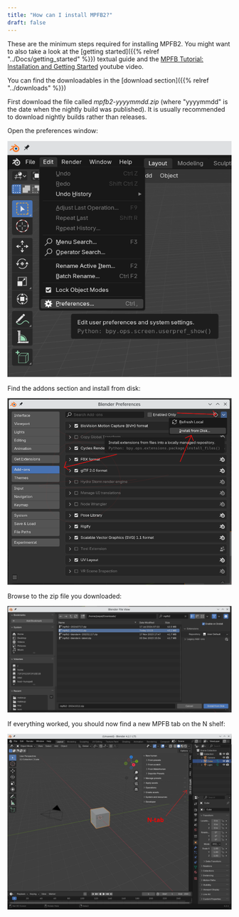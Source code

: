```yaml
---
title: "How can I install MPFB2?"
draft: false
---
```


These are the minimum steps required for installing MPFB2. You might want to also take a look at the [getting started]({{% relref "../Docs/getting_started" %}}) textual guide
and the [MPFB Tutorial: Installation and Getting Started](https://www.youtube.com/watch?v=FNeiLDH_lnw) youtube video.

You can find the downloadables in the [download section]({{% relref "../downloads" %}})

First download the file called *mpfb2-yyyymmdd.zip* (where "yyyymmdd" is the date when the nightly build was published). It is usually recommended 
to download nightly builds rather than releases.

Open the preferences window:

![Pref menu](install_pref_menu.png)

Find the addons section and install from disk:

![addon](install_addon_disk.png)

Browse to the zip file you downloaded:

![Find zip](install_find_zip.png)

If everything worked, you should now find a new MPFB tab on the N shelf:

![nshelf](install_find.png)

